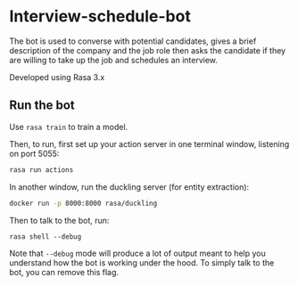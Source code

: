 # Interview-schedule-bot

The bot is used to converse with potential candidates, gives a brief description of the company and the job role then asks the candidate if they are willing to take up the job and schedules an interview.

Developed using Rasa 3.x


## Run the bot

Use `rasa train` to train a model.

Then, to run, first set up your action server in one terminal window, listening on port 5055:
```bash
rasa run actions
```
In another window, run the duckling server (for entity extraction):

```bash
docker run -p 8000:8000 rasa/duckling
```
Then to talk to the bot, run:
```
rasa shell --debug
```

Note that `--debug` mode will produce a lot of output meant to help you understand how the bot is working
under the hood. To simply talk to the bot, you can remove this flag.

